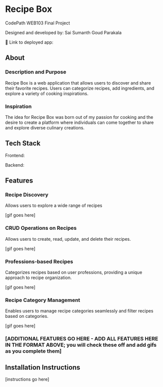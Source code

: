 # Recipe Box

CodePath WEB103 Final Project

Designed and developed by: Sai Sumanth Goud Parakala

🔗 Link to deployed app:

## About

### Description and Purpose

Recipe Box is a web application that allows users to discover and share their favorite recipes. Users can categorize recipes, add ingredients, and explore a variety of cooking inspirations.

### Inspiration

The idea for Recipe Box was born out of my passion for cooking and the desire to create a platform where individuals can come together to share and explore diverse culinary creations.

## Tech Stack

Frontend:

Backend:

## Features

### Recipe Discovery

Allows users to explore a wide range of recipes

[gif goes here]

### CRUD Operations on Recipes

Allows users to create, read, update, and delete their recipes.

[gif goes here]

### Professions-based Recipes

Categorizes recipes based on user professions, providing a unique approach to recipe organization.

[gif goes here]

### Recipe Category Management

Enables users to manage recipe categories seamlessly and filter recipes based on categories.

[gif goes here]

### [ADDITIONAL FEATURES GO HERE - ADD ALL FEATURES HERE IN THE FORMAT ABOVE; you will check these off and add gifs as you complete them]

## Installation Instructions

[instructions go here]
